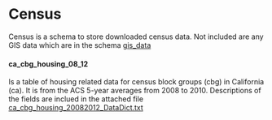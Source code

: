 # Census
Census is a schema to store downloaded census data. Not included are any GIS data which are in the schema [gis_data](../gis_data)

#### ca_cbg_housing_08_12
Is a table of housing related data for census block groups (cbg) in California (ca).  It is from the ACS 5-year averages from 2008 to 2010. Descriptions of the fields are inclued in the attached file [ca_cbg_housing_20082012_DataDict.txt]( ca_cbg_housing_20082012_DataDict.txt)
